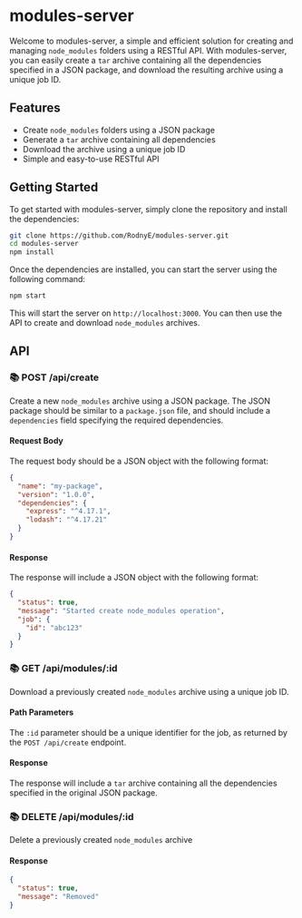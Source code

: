 # modules-server

Welcome to modules-server, a simple and efficient solution for creating and managing `node_modules` folders using a RESTful API. With modules-server, you can easily create a `tar` archive containing all the dependencies specified in a JSON package, and download the resulting archive using a unique job ID.

## Features

* Create `node_modules` folders using a JSON package
* Generate a `tar` archive containing all dependencies
* Download the archive using a unique job ID
* Simple and easy-to-use RESTful API

## Getting Started

To get started with modules-server, simply clone the repository and install the dependencies:

```bash
git clone https://github.com/RodnyE/modules-server.git
cd modules-server
npm install
```

Once the dependencies are installed, you can start the server using the following command:

```bash
npm start
```

This will start the server on `http://localhost:3000`. You can then use the API to create and download `node_modules` archives.

## API 
### 📚 POST /api/create

Create a new `node_modules` archive using a JSON package. The JSON package should be similar to a `package.json` file, and should include a `dependencies` field specifying the required dependencies.

#### Request Body

The request body should be a JSON object with the following format:

```json
{
  "name": "my-package",
  "version": "1.0.0",
  "dependencies": {
    "express": "^4.17.1",
    "lodash": "^4.17.21"
  }
}
```

#### Response

The response will include a JSON object with the following format:

```json
{
  "status": true,
  "message": "Started create node_modules operation",
  "job": {
    "id": "abc123"
  }
}
```

### 📚 GET /api/modules/:id

Download a previously created `node_modules` archive using a unique job ID.

#### Path Parameters

The `:id` parameter should be a unique identifier for the job, as returned by the `POST /api/create` endpoint.

#### Response

The response will include a `tar` archive containing all the dependencies specified in the original JSON package.

### 📚 DELETE /api/modules/:id

Delete a previously created `node_modules` archive

#### Response 

```json 
{
  "status": true,
  "message": "Removed"
}
```